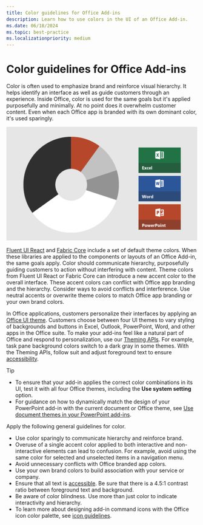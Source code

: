 ```yaml
---
title: Color guidelines for Office Add-ins
description: Learn how to use colors in the UI of an Office Add-in.
ms.date: 06/18/2024
ms.topic: best-practice
ms.localizationpriority: medium
---
```


# Color guidelines for Office Add-ins

Color is often used to emphasize brand and reinforce visual hierarchy. It helps identify an interface as well as guide customers through an experience. Inside Office, color is used for the same goals but it's applied purposefully and minimally. At no point does it overwhelm customer content. Even when each Office app is branded with its own dominant color, it's used sparingly.

![The color scheme for Office, Excel, Word, and PowerPoint. Major colors for Office are black and white, and minor colors are light gray, dark gray, and orange. The dominant color for Excel is green, Word is blue, and PowerPoint is orange.](../images/office-addins-color-schemes.png)

[Fluent UI React](../quickstarts/fluent-react-quickstart.md) and [Fabric Core](fabric-core.md) include a set of default theme colors. When these libraries are applied to the components or layouts of an Office Add-in, the same goals apply. Color should communicate hierarchy, purposefully guiding customers to action without interfering with content. Theme colors from Fluent UI React or Fabric Core can introduce a new accent color to the overall interface. These accent colors can conflict with Office app branding and the hierarchy. Consider ways to avoid conflicts and interference. Use neutral accents or overwrite theme colors to match Office app branding or your own brand colors.

In Office applications, customers personalize their interfaces by applying an [Office UI theme](https://support.microsoft.com/office/365-63e65e1c-08d4-4dea-820e-335f54672310). Customers choose between four UI themes to vary styling of backgrounds and buttons in Excel, Outlook, PowerPoint, Word, and other apps in the Office suite. To make your add-ins feel like a natural part of Office and respond to personalization, use our [Theming APIs](/javascript/api/office/office.officetheme). For example, task pane background colors switch to a dark gray in some themes. With the Theming APIs, follow suit and adjust foreground text to ensure [accessibility](../design/accessibility-guidelines.md).

> [!TIP]
>
> - To ensure that your add-in applies the correct color combinations in its UI, test it with all four Office themes, including the **Use system setting** option.
> - For guidance on how to dynamically match the design of your PowerPoint add-in with the current document or Office theme, see [Use document themes in your PowerPoint add-ins](../powerpoint/use-document-themes-in-your-powerpoint-add-ins.md).

Apply the following general guidelines for color.

- Use color sparingly to communicate hierarchy and reinforce brand.
- Overuse of a single accent color applied to both interactive and non-interactive elements can lead to confusion. For example, avoid using the same color for selected and unselected items in a navigation menu.
- Avoid unnecessary conflicts with Office branded app colors.
- Use your own brand colors to build association with your service or company.
- Ensure that all text is [accessible](accessibility-guidelines.md). Be sure that there is a 4.5:1 contrast ratio between foreground text and background.
- Be aware of color blindness. Use more than just color to indicate interactivity and hierarchy.
- To learn more about designing add-in command icons with the Office icon color palette, see [icon guidelines](../design/add-in-icons.md).
